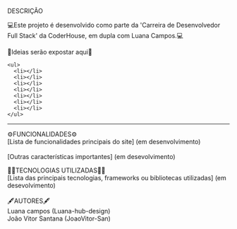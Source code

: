 DESCRIÇÃO <br>

💻Este projeto é desenvolvido como parte da 'Carreira de Desenvolvedor Full Stack' da CoderHouse, em dupla com Luana Campos.💻
<br>

🧠Ideias serão expostar aqui🧠<br>

    <ul>
      <li></li>
      <li></li>
      <li></li>
      <li></li>
      <li></li>
      <li></li>
      <li></li>
    </ul>  
<hr>

⚙️FUNCIONALIDADES⚙️ <br>
[Lista de funcionalidades principais do site] (em desenvolvimento) <br>            
[Outras características importantes] (em desevolvimento) <br>

👩‍💻TECNOLOGIAS UTILIZADAS👨‍💻<br>
[Lista das principais tecnologias, frameworks ou bibliotecas utilizadas] (em desevolvimento)<br>
<br>
🖋️AUTORES🖋️<br>
Luana campos (Luana-hub-design)<br>
João Vitor Santana (JoaoVitor-San)<br>
